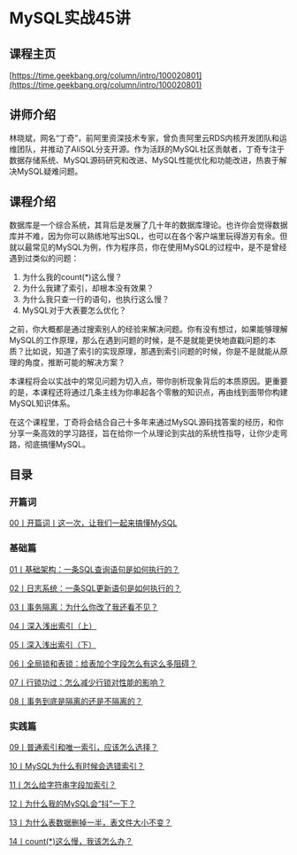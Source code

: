 # MySQL实战45讲

## 课程主页

[https://time.geekbang.org/column/intro/100020801](https://time.geekbang.org/column/intro/100020801)

## 讲师介绍

林晓斌，网名“丁奇”，前阿里资深技术专家，曾负责阿里云RDS内核开发团队和运维团队，并推动了AliSQL分支开源。作为活跃的MySQL社区贡献者，丁奇专注于数据存储系统、MySQL源码研究和改进、MySQL性能优化和功能改进，热衷于解决MySQL疑难问题。

## 课程介绍

数据库是一个综合系统，其背后是发展了几十年的数据库理论。也许你会觉得数据库并不难，因为你可以熟练地写出SQL，也可以在各个客户端里玩得游刃有余。但就以最常见的MySQL为例，作为程序员，你在使用MySQL的过程中，是不是曾经遇到过类似的问题：

1. 为什么我的count(*)这么慢？
2. 为什么我建了索引，却根本没有效果？
3. 为什么我只查一行的语句，也执行这么慢？
4. MySQL对于大表要怎么优化？

之前，你大概都是通过搜索别人的经验来解决问题。你有没有想过，如果能够理解MySQL的工作原理，那么在遇到问题的时候，是不是就能更快地直戳问题的本质？比如说，知道了索引的实现原理，那遇到索引问题的时候，你是不是就能从原理的角度，推断可能的解决方案？

本课程将会以实战中的常见问题为切入点，带你剖析现象背后的本质原因。更重要的是，本课程还将通过几条主线为你串起各个零散的知识点，再由线到面带你构建MySQL知识体系。

在这个课程里，丁奇将会结合自己十多年来通过MySQL源码找答案的经历，和你分享一条高效的学习路径，旨在给你一个从理论到实战的系统性指导，让你少走弯路，彻底搞懂MySQL。

## 目录

### 开篇词

[00丨开篇词丨这一次，让我们一起来搞懂MySQL](/notes/数据库/MySQL/MySQL实战45讲/开篇词/这一次，让我们一起来搞懂MySQL)

### 基础篇

[01丨基础架构：一条SQL查询语句是如何执行的？](/notes/数据库/MySQL/MySQL实战45讲/基础篇/基础架构：一条SQL查询语句是如何执行的？)

[02丨日志系统：一条SQL更新语句是如何执行的？](/notes/数据库/MySQL/MySQL实战45讲/基础篇/日志系统：一条SQL更新语句是如何执行的？)

[03丨事务隔离：为什么你改了我还看不见？](/notes/数据库/MySQL/MySQL实战45讲/基础篇/事务隔离：为什么你改了我还看不见？)

[04丨深入浅出索引（上）](/notes/数据库/MySQL/MySQL实战45讲/基础篇/深入浅出索引（上）)

[05丨深入浅出索引（下）](/notes/数据库/MySQL/MySQL实战45讲/基础篇/深入浅出索引（下）)

[06丨全局锁和表锁：给表加个字段怎么有这么多阻碍？](/notes/数据库/MySQL/MySQL实战45讲/基础篇/全局锁和表锁：给表加个字段怎么有这么多阻碍？)

[07丨行锁功过：怎么减少行锁对性能的影响？](/notes/数据库/MySQL/MySQL实战45讲/基础篇/行锁功过：怎么减少行锁对性能的影响？)

[08丨事务到底是隔离的还是不隔离的？](/notes/数据库/MySQL/MySQL实战45讲/基础篇/事务到底是隔离的还是不隔离的？)

### 实践篇

[09丨普通索引和唯一索引，应该怎么选择？](/notes/数据库/MySQL/MySQL实战45讲/实践篇/普通索引和唯一索引，应该怎么选择？)

[10丨MySQL为什么有时候会选错索引？](/notes/数据库/MySQL/MySQL实战45讲/实践篇/MySQL为什么有时候会选错索引？)

[11丨怎么给字符串字段加索引？](/notes/数据库/MySQL/MySQL实战45讲/实践篇/怎么给字符串字段加索引？)

[12丨为什么我的MySQL会“抖”一下？](/notes/数据库/MySQL/MySQL实战45讲/实践篇/为什么我的MySQL会“抖”一下？)

[13丨为什么表数据删掉一半，表文件大小不变？](/notes/数据库/MySQL/MySQL实战45讲/实践篇/为什么表数据删掉一半，表文件大小不变？)

[14丨count(*)这么慢，我该怎么办？](/notes/数据库/MySQL/MySQL实战45讲/实践篇/count(*)这么慢，我该怎么办？)